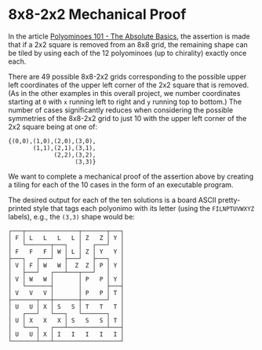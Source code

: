 # 8x8-2x2 Mechanical Proof

In the article [Polyominoes 101 - The Absolute Basics](https://polyominoes.co.uk/polyominoes/101/index.html), the assertion is made that if a 2x2 square is removed from an 8x8 grid, the remaining shape can be tiled by using each of the 12 polyominoes (up to chirality) exactly once each.

There are 49 possible 8x8-2x2 grids corresponding to the possible upper left coordinates of the upper left corner of the 2x2 square that is removed.  (As in the other examples in this overall project, we number coordinates starting at `0` with `x` running left to right and `y` running top to bottom.)  The number of cases significantly reduces when considering the possible symmetries of the 8x8-2x2 grid to just 10 with the upper left corner of the 2x2 square being at one of:

```
{(0,0),(1,0),(2,0),(3,0),
       (1,1),(2,1),(3,1),
             (2,2),(3,2),
                   (3,3)}
```

We want to complete a mechanical proof of the assertion above by creating a tiling for each of the 10 cases in the form of an executable program.

The desired output for each of the ten solutions is a board  ASCII pretty-printed style that tags each polyonimo with its letter (using the `FILNPTUVWXYZ` labels), e.g., the `(3,3)` shape would be:

```
┌───┬───────────────┬───────┬───┐
│ F │ L   L   L   L │ Z   Z │ Y │
│   └───────┬───┐   │   ┌───┘   │
│ F   F   F │ W │ L │ Z │ Y   Y │
├───┐   ┌───┘   ├───┘   ├───┐   │
│ V │ F │ W   W │  Z  Z │ P │ Y │
│   ├───┘   ┌───┴───┬───┘   │   │
│ V │ W   W │       │ P   P │ Y │
│   └───────┤       │       ├───┤
│ V   V   V │       │ P   P │ T │
├───────┬───┼───────┼───────┘   │
│ U   U │ X │ S   S │ T   T   T │
│   ┌───┘   └───┐   └───────┐   │
│ U │ X   X   X │ S   S   S │ T │
│   └───┐   ┌───┴───────────┴───┤
│ U   U │ X │ I   I   I   I   I │
└───────┴───┴───────────────────┘
```

